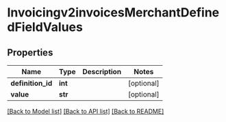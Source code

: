 # Invoicingv2invoicesMerchantDefinedFieldValues

## Properties
Name | Type | Description | Notes
------------ | ------------- | ------------- | -------------
**definition_id** | **int** |  | [optional] 
**value** | **str** |  | [optional] 

[[Back to Model list]](../README.md#documentation-for-models) [[Back to API list]](../README.md#documentation-for-api-endpoints) [[Back to README]](../README.md)



